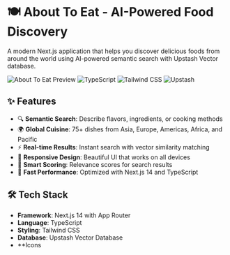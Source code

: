 # 🍽️ About To Eat - AI-Powered Food Discovery

A modern Next.js application that helps you discover delicious foods from around the world using AI-powered semantic search with Upstash Vector database.

![About To Eat Preview](https://img.shields.io/badge/Next.js-14-black?style=for-the-badge&logo=next.js)
![TypeScript](https://img.shields.io/badge/TypeScript-5-blue?style=for-the-badge&logo=typescript)
![Tailwind CSS](https://img.shields.io/badge/Tailwind-3-38bdf8?style=for-the-badge&logo=tailwind-css)
![Upstash](https://img.shields.io/badge/Upstash-Vector-00e6cc?style=for-the-badge)

## ✨ Features

- 🔍 **Semantic Search**: Describe flavors, ingredients, or cooking methods
- 🌍 **Global Cuisine**: 75+ dishes from Asia, Europe, Americas, Africa, and Pacific
- ⚡ **Real-time Results**: Instant search with vector similarity matching
- 📱 **Responsive Design**: Beautiful UI that works on all devices
- 🎯 **Smart Scoring**: Relevance scores for search results
- 🚀 **Fast Performance**: Optimized with Next.js 14 and TypeScript

## 🛠️ Tech Stack

- **Framework**: Next.js 14 with App Router
- **Language**: TypeScript
- **Styling**: Tailwind CSS
- **Database**: Upstash Vector Database
- **Icons